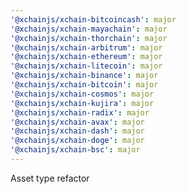 ```yaml
---
'@xchainjs/xchain-bitcoincash': major
'@xchainjs/xchain-mayachain': major
'@xchainjs/xchain-thorchain': major
'@xchainjs/xchain-arbitrum': major
'@xchainjs/xchain-ethereum': major
'@xchainjs/xchain-litecoin': major
'@xchainjs/xchain-binance': major
'@xchainjs/xchain-bitcoin': major
'@xchainjs/xchain-cosmos': major
'@xchainjs/xchain-kujira': major
'@xchainjs/xchain-radix': major
'@xchainjs/xchain-avax': major
'@xchainjs/xchain-dash': major
'@xchainjs/xchain-doge': major
'@xchainjs/xchain-bsc': major
---
```


Asset type refactor
